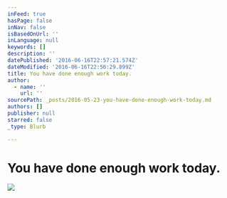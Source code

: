 ```yaml
---
inFeed: true
hasPage: false
inNav: false
isBasedOnUrl: ''
inLanguage: null
keywords: []
description: ''
datePublished: '2016-06-16T22:57:21.574Z'
dateModified: '2016-06-16T22:56:29.899Z'
title: You have done enough work today.
author:
  - name: ''
    url: ''
sourcePath: _posts/2016-05-23-you-have-done-enough-work-today.md
authors: []
publisher: null
starred: false
_type: Blurb

---
```

# You have done enough work today.
![](https://s3-us-west-2.amazonaws.com/the-grid-img/p/766ce306e04f665267d7890ae956ce0a22df2ee8.jpg)